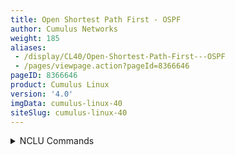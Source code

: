 ```yaml
---
title: Open Shortest Path First - OSPF
author: Cumulus Networks
weight: 185
aliases:
 - /display/CL40/Open-Shortest-Path-First---OSPF
 - /pages/viewpage.action?pageId=8366646
pageID: 8366646
product: Cumulus Linux
version: '4.0'
imgData: cumulus-linux-40
siteSlug: cumulus-linux-40
---
```

<details>

OSPF maintains the view of the network topology conceptually as a
directed graph. Each router represents a vertex in the graph. Each link
between neighboring routers represents a unidirectional edge and has an
associated weight (called cost) that is either automatically derived
from its bandwidth or administratively assigned. Using the weighted
topology graph, each router computes a shortest path tree (SPT) with
itself as the root, and applies the results to build its forwarding
table. The computation is generally referred to as *SPF computation* and
the resultant tree as the *SPF tree*.

An LSA (*link-state advertisement*) is the fundamental piece of
information that OSPF routers exchange with each other. It seeds the
graph building process on the node and triggers SPF computation. LSAs
originated by a node are distributed to all the other nodes in the
network through a mechanism called *flooding*. Flooding is done
hop-by-hop. OSPF ensures reliability by using link state acknowledgement
packets. The set of LSAs in a router’s memory is termed *link-state
database* (LSDB) and is a representation of the network graph. OSPF
ensures a consistent view of the LSDB on each node in the network in a
distributed fashion, which is key to the protocol’s correctness.

This topic describes OSPFv2, which is a [link-state routing
protocol](http://en.wikipedia.org/wiki/Link-state_routing_protocol) for
IPv4. For IPv6 commands, refer to [Open Shortest Path First v3 -
OSPFv3](/display/CL40/Open+Shortest+Path+First+v3+-+OSPFv3).

## <span>Scalability and Areas</span>

The OSPF protocol advocates hierarchy as a *divide and conquer* approach
to achieve high scale. You can divide the topology into areas, resulting
in a two-level hierarchy. Area 0 (or 0.0.0.0), called the backbone area,
is the top level of the hierarchy. Packets traveling from one non-zero
area to another must go through the backbone area. For example, you can
divide the leaf-spine topology into the following areas:

{{% imgOld 0 %}}

{{%notice note%}}

  - Routers R3, R4, R5, R6 are *area border routers* (ABRs). These
    routers have links to multiple areas and perform a set of
    specialized tasks, such as SPF computation per area and
    summarization of routes across areas.

  - Most of the LSAs have an area-level flooding scope. These include
    router LSA, network LSA, and summary LSA.

  - Where ABRs do not connect to multiple non-zero areas, you can use
    the same area address.

{{%/notice%}}

## <span>Configure OSPFv2</span>

Before you configure OSPF, you need to identify:

  - Which router has the router ID

  - With which device the router communicates

  - What information to advertise (the prefix reachability)

To configure OSPF, you specify the router ID, IP subnet prefix, and area
address. All the interfaces on the router whose IP address matches the
`network` subnet are put into the specified area. The OSPF process
starts bringing up peering adjacency on those interfaces. It also
advertises the interface IP addresses formatted into LSAs (of various
types) to the neighbors for proper reachability.

If you do not want to bring up OSPF adjacency on certain interfaces, you
can configure the interfaces as *passive interfaces*. For example, in a
data center topology, the host-facing interfaces do not need to run
OSPF, however, the corresponding IP addresses still need to be
advertised to neighbors.

{{%notice note%}}

The subnets can be as inclusive as possible to cover the highest number
of interfaces on the router that run OSPF.

{{%/notice%}}

The example commands below perform the following configuration:

  - Set the router ID to 0.0.0.1

  - Put all the interfaces on the router whose IP address matches subnet
    10.0.0/16 into area 0.0.0.0.

  - Put all interfaces on the router whose IP address matches subnet
    192.0.2.0/16 into area 0.0.0.1.

  - Set swp10 and swp11 as passive interfaces.

<summary>NCLU Commands </summary>

    cumulus@switch:~$ net add ospf router-id 0.0.0.1
    cumulus@switch:~$ net add ospf network 10.0.0.0/16 area 0.0.0.0
    cumulus@switch:~$ net add ospf network 192.0.2.0/16 area 0.0.0.1
    cumulus@switch:~$ net add ospf passive-interface swp10
    cumulus@switch:~$ net add ospf passive-interface swp11
    cumulus@switch:~$ net pending
    cumulus@switch:~$ net commit

{{%notice note%}}

Instead of configuring the IP subnet prefix with an area address per
network with the `net add ospf` `network` command, you can configure
OSPF *per interface* with the `net add interface` command. However, you
cannot use both configuration methods at the same time. Here is an
example of configuring OSPF per interface:

    cumulus@switch:~$ net add interface swp1 ospf area 0.0.0.0 

{{%/notice%}}

You can use the `net add ospf` `passive-interface default` command to
set all interfaces as *passive* and the `net del ospf`
`passive-interface <interface>` command to selectively bring up protocol
adjacency only on certain interfaces:

    cumulus@switch:~$ net add ospf passive-interface default
    cumulus@switch:~$ net del ospf passive-interface swp1

To redistribute protocol routes, run the `net add ospf redistribute
<connected|bgp|zebra>` command. Redistribution loads the database
unnecessarily with type-5 LSAs. Only use this method to generate real
external prefixes (type-5 LSAs). For example:

    cumulus@switch:~$ net add ospf redistribute connected
    cumulus@switch:~$ net pending
    cumulus@switch:~$ net commit

<summary>vtysh Commands </summary>

1.  Enable the `zebra` and `ospf` daemons, then start the FRRouting
    service. See [Configuring
    FRRouting](/version/cumulus-linux-40/Layer-3/Configuring-FRRouting/).

2.  From the vtysh shell, configure OSPF.
    
        cumulus@switch:~$ sudo vtysh
         
        switch# configure terminal
        switch(config)# router ospf
        switch(config-router)# router-id 0.0.0.1
        switch(config-router)# network 10.0.0.0/16 area 0.0.0.0
        switch(config-router)# network 192.0.2.0/16 area 0.0.0.1
        switch(config-router)# passive-interface swp10
        switch(config-router)# passive-interface swp11
        switch(config-router)# exit
        switch(config)# exit
        switch# write memory
        switch# exit
        cumulus@switch:~$

{{%notice note%}}

Instead of configuring the IP subnet prefix and area address per network
with the `router ospf` `network` command, you can configure OSPF *per
interface* with the `interface` command. However, you cannot use both
configuration methods at the same time. Here is an example of
configuring OSPF per interface:

    cumulus@switch:~$ sudo vtysh
     
    switch# configure terminal
    switch(config)# interface swp1
    switch(config-if)# ip ospf area 0.0.0.0
    switch(config-if)# end
    switch# write memory
    switch# exit
    cumulus@switch:~$

{{%/notice%}}

You can use the `passive-interface default` command to set all
interfaces as *passive* and selectively bring up protocol adjacency only
on certain interfaces:

    switch(config)# router ospf
    switch(config-router)# passive-interface default
    switch(config-router)# no passive-interface swp1

To redistribute protocol routes, run the `redistribute
<connected|bgp|zebra>` command. Redistribution loads the database
unnecessarily with type-5 LSAs. Only use this method to generate real
external prefixes (type-5 LSAs). For example:

    switch(config)# router ospf
    switch(config-router)# redistribute connected

The NCLU and `vtysh` commands save the configuration in the
`/etc/frr/frr.conf` file. For example:

    ...
    router ospf
     router-id 0.0.0.1
     network 10.0.0.0/30 area 0.0.0.0
     network 192.0.2.0/16 area 0.0.0.1
     passive-interface swp10
     passive-interface swp11
    ...

### <span>Define Custom OSPF Parameters on Interfaces</span>

You can define additional custom parameters for OSPF per interface, such
as the network type (point-to-point or broadcast) and the interval
between hello packets that OSPF sends on the interface.

Cumulus Networks recommends that you configure the interface as
point-to-point unless you intend to use the Ethernet media as a LAN with
multiple connected routers. Point-to-point has the additional advantage
of a simplified adjacency state machine; there is no need for DR/BDR
election and *LSA reflection*. See
[RFC5309](http://tools.ietf.org/rfc/rfc5309) for a more information.

The following command example sets the network type to point-to-point
and the hello interval to 5 seconds. The hello interval can be any value
between 1 and 65535 seconds.

<summary>NCLU Commands </summary>

    cumulus@switch:~$ net add interface swp1 ospf network point-to-point
    cumulus@switch:~$ net add interface swp1 ospf hello-interval 5
    cumulus@switch:~$ net pending
    cumulus@switch:~$ net commit

<summary>vtysh Commands </summary>

    cumulus@switch:~$ sudo vtysh
     
    switch# configure terminal
    switch(config)# interface swp1
    switch(config-if)# ospf network point-to-point
    switch(config-if)# ospf network hello-interval 5
    switch(config-if)# end
    switch# write memory
    switch# exit
    cumulus@switch:~$

The NCLU and `vtysh` commands save the configuration in the
`/etc/frr/frr.conf` file. For example

    ...
    interface swp1
     ip ospf area 0.0.0.1
     ip ospf hello-interval 5
     ip ospf network point-to-point
    ...

### <span>SPF Timer Defaults</span>

OSPF uses the following default timers to prevent consecutive SPFs from
overburdening the CPU:

  - 0 milliseconds from the initial event until SPF runs

  - 50 milliseconds between consecutive SPF runs (the number doubles
    with each SPF, until it reaches the value of C)

  - 5000 milliseconds maximum between SPFs

The following example commands change the number of milliseconds from
the initial event until SPF runs to 80, the number of milliseconds
between consecutive SPF runs to 100, and the maximum number of
milliseconds between SPFs to 6000.

<summary>NCLU Commands </summary>

    cumulus@switch:~$ net add ospf timers throttle spf 80 100 6000 
    cumulus@switch:~$ net pending
    cumulus@switch:~$ net commit

<summary>vtysh Commands </summary>

    cumulus@switch:~$ sudo vtysh
     
    switch# configure terminal
    switch(config)# router ospf
    switch(config-router)# timers throttle spf 80 100 6000
    switch(config-router)# end
    switch# write memory
    switch# exit
    cumulus@switch:~$

The NCLU and `vtysh` commands save the configuration in the
`/etc/frr/frr.conf` file. For example:

    ...
    router ospf
     router-id 0.0.0.1
     timers throttle spf 80 100 6000
    ...

<span style="color: #36424a;"> Configure MD5 Authentication </span>

To configure MD5 authentication on the switch, you need to create a key
and a key ID, then enable MD5 authentication. The *key ID* must be a
value between 1 and 255 that represents the key used to create the
message digest. This value must be consistent across all routers on a
link. The *key* must be a value with an upper range of 16 characters
(longer strings are truncated) that represents the actual message
digest.

The following example commands create key ID 1 with the key
`thisisthekey` and enable MD5 authentication on swp1.

<summary>NCLU Commands </summary>

    cumulus@switch:~$ net add interface swp1 ospf message-digest-key 1 md5 thisisthekey
    cumulus@switch:~$ net add interface swp1 ospf authentication message-digest
    cumulus@switch:~$ net pending
    cumulus@switch:~$ net commit

{{%notice info%}}

You can remove existing MD5 authentication hashes with the `net del`
command. For example, `net del interface swp1 ospf message-digest-key 1
md5 thisisthekey`

{{%/notice%}}

<summary>vtysh Commands </summary>

    cumulus@switch:~$ sudo vtysh
     
    switch# configure terminal
    switch(config)# interface swp1
    switch(config-if)# ip ospf authentication message-digest
    switch(config-if)# ip ospf message-digest-key 1 md5 thisisthekey
    switch(config-if)# end
    switch# write memory
    switch# exit
    cumulus@switch:~$

{{%notice info%}}

You can remove existing MD5 authentication hashes with the `no ip ospf
message-digest-key` command. For example, `no ip ospf
message-digest-key 1 md5 thisisthekey`

{{%/notice%}}

The NCLU and `vtysh` commands save the configuration in the
`/etc/frr/frr.conf` file. For example:

    ... 
    interface swp1
     ip ospf authentication message-digest
     ip ospf message-digest-key 1 md5 thisisthekey
     ...

## <span>Summarization</span>

By default, an ABR creates a summary (type-3) LSA for each route in an
area and advertises it in adjacent areas. Prefix range configuration
optimizes this behavior by creating and advertising one summary LSA for
multiple routes.

The following example commands create a summary route for all the routes
in the range 30.0.0.0/8 in area 0.0.0.1:

    cumulus@switch:~$ sudo vtysh
     
    switch# configure terminal
    switch(config)# router ospf
    switch(config-router)# area 0.0.0.1 range 30.0.0.0/8
    switch(config-router)# end
    switch# write memory
    switch# exit
    cumulus@switch:~$ 

The `vtysh` commands save the configuration in the `/etc/frr/frr.conf`
file. For example:

    ... 
    router ospf
     router-id 0.0.0.1
     area 0.0.0.1 range 30.0.0.0/8
    ...

{{%notice tip%}}

Make sure you configure the summary towards the backbone. The backbone
receives summarized routes and injects them to other areas already
summarized.

{{%/notice%}}

Summarization can cause *non-optimal* forwarding of packets during
failures:

<table>
<colgroup>
<col style="width: 50%" />
<col style="width: 50%" />
</colgroup>
<tbody>
<tr class="odd">
<td><p>{{% imgOld 1 %}}</p></td>
<td><p>The ABRs in the right non-zero area summarize the host prefixes as 10.1.0.0/16.</p>
<p>When the link between R5 and R10 fails, R5 sends a worse metric for the summary route (the metric for the summary route is the maximum of the metrics of intra-area routes that are covered by the summary route). The metric for 10.1.2.0/24 increases at R5 as the path is R5-R9-R6-R10). As a result, other backbone routers shift traffic destined to 10.1.0.0/16 towards R6. This breaks ECMP and is an under-utilization of network capacity for traffic destined to 10.1.1.0/24.</p></td>
</tr>
</tbody>
</table>

## <span>Stub Areas</span>

External routes are the routes redistributed into OSPF from another
protocol. They have an AS-wide flooding scope. In many cases, external
link states make up a large percentage of the LSDB. S*tub **areas*
reduce the link-state database size by not flooding AS-external LSAs.

To configure a stub area:

<summary>NCLU Commands </summary>

    cumulus@switch:~$ net add ospf area 0.0.0.1 stub
    cumulus@switch:~$ net pending
    cumulus@switch:~$ net commit

<summary>vtysh Commands </summary>

    cumulus@switch:~$ sudo vtysh
     
    switch# configure terminal
    switch(config)# router ospf
    switch(config-router)# area 0.0.0.1 stub
    switch(config-router)# end
    switch# write memory
    switch# exit
    cumulus@switch:~$ 

The NCLU and `vtysh` commands save the configuration in the
`/etc/frr/frr.conf` file. For example:

    ...
    router ospf
     router-id 0.0.0.1
     area 0.0.0.1 stub
    ...

Stub areas still receive information about networks that belong to other
areas of the same OSPF domain. If summarization is not configured (or is
not comprehensive), the information can be overwhelming for the nodes.
*Totally stubby areas* address this issue. Routers in totally stubby
areas keep information about routing within their area in their LSDB.

To configure a totally stubby area:

<summary>NCLU Commands </summary>

    cumulus@switch:~$ net add ospf area 0.0.0.1 stub no-summary
    cumulus@switch:~$ net pending
    cumulus@switch:~$ net commit

<summary>vtysh Commands </summary>

    cumulus@switch:~$ sudo vtysh
     
    switch# configure terminal
    switch(config)# router ospf
    switch(config-router)# area 0.0.0.1 stub no-summary
    switch(config-router)# end
    switch# write memory
    switch# exit
    cumulus@switch:~$ 

The NCLU and `vtysh` commands save the configuration in the
`/etc/frr/frr.conf` file. For example:

    ...
    router ospf
     router-id 0.0.0.1
     area 0.0.0.1 stub no-summary
    ...

Here is a brief summary of the area type differences:

| Type                 | Behavior                                                                            |
| -------------------- | ----------------------------------------------------------------------------------- |
| Normal non-zero area | LSA types 1, 2, 3, 4 area-scoped, type 5 externals, inter-area routes summarized    |
| Stub area            | LSA types 1, 2, 3, 4 area-scoped, no type 5 externals, inter-area routes summarized |
| Totally stubby area  | LSA types 1, 2 area-scoped, default summary, no type 3, 4, 5 LSA types allowed      |

## <span id="src-8366646_OpenShortestPathFirst-OSPF-multi-instance" class="confluence-anchor-link"></span><span>Multiple ospfd Instances</span>

The `ospfd` daemon can have up to five independent processes, where each
OSPF instance has its own routing table isolated from the others. Each
instance must have an ID (any value between 1 and 65535).

{{%notice note%}}

Multiple `ospfd` instances (processes) are supported with:

  - The default VRF.

  - OSPFv2 only.

{{%/notice%}}

To configure multi-instance OSPF:

1.  Edit the `/etc/frr/daemons` file to add `ospfd_instances` ** to the
    `ospfd` line. Specify an instance ID for each separate instance. For
    example, the following configuration enables two `ospfd` instances,
    11 and 22:
    
        cumulus@switch:~$ cat /etc/frr/daemons
        zebra=yes
        bgpd=no
        ospfd=yes ospfd_instances="11 22"
        ospf6d=no
        ripd=no
        ripngd=no
        isisd=no

2.  Restart FRRouting:
    
        cumulus@switch:~$ sudo systemctl restart frr.service

3.  Assign and enable an OSPF interface for each instance:
    
    <summary>NCLU Commands </summary>
    
        cumulus@switch:~$ net add interface swp1 ospf instance-id 11 
        cumulus@switch:~$ net add interface swp1 ospf area 0.0.0.0 
        cumulus@switch:~$ net add ospf router-id 1.1.1.1
        cumulus@switch:~$ net add interface swp2 ospf instance-id 22
        cumulus@switch:~$ net add interface swp2 ospf area 0.0.0.0
        cumulus@switch:~$ net add ospf router-id 1.1.1.1
        cumulus@switch:~$ net pending
        cumulus@switch:~$ net commit
    
    <summary>vtysh Commands </summary>
    
        cumulus@switch:~$ sudo vtysh
         
        switch# configure terminal
        switch(config)# interface swp1
        switch(config-if)#  ip ospf 11 area 0.0.0.0
        switch(config-if)# router ospf 11
        switch(config-router)# ospf router-id 0.0.0.1
        ...
        switch(config)# interface swp2
        switch(config-if)#  ip ospf 22 area 0.0.0.0
        switch(config-if)# router ospf 22
        switch(config-router)# ospf router-id 0.0.0.1
        switch(config-router)# end
        switch# write memory
        switch# exit
        cumulus@switch:~$ 

To confirm that all the OSPF instances are running:

    cumulus@switch:~$ ps -ax | grep ospf
    21135 ?        S<s    0:00 /usr/lib/frr/ospfd --daemon -A 127.0.0.1 -n 11
    21139 ?        S<s    0:00 /usr/lib/frr/ospfd --daemon -A 127.0.0.1 -n 22
    21160 ?        S<s    0:01 /usr/lib/frr/watchfrr -adz -r /usr/sbin/servicebBfrrbBrestartbB%s -s /usr/sbin/servicebBquaggabBstartbB%s -k /usr/sbin/servicebBfrrbBstopbB%s -b bB -t 30 zebra ospfd-11 ospfd-22 pimd
    22021 pts/3    S+     0:00 grep ospf

You can use the `redistribute ospf` option with the instance ID in your
`frr.conf` file to route between the instances. For example:

    cumulus@switch:~$ cat /etc/frr/frr.conf
    hostname zebra
    log file /var/log/frr/zebra.log
    username cumulus nopassword
    !
    service integrated-vtysh-config
    !
    ...
    !
    router ospf 11
     ospf router-id 0.0.0.1
    !
    router ospf 22
     ospf router-id 0.0.0.1
     redistribute ospf 11
    !
    ...

{{%notice note%}}

If you disable the
[integrated](Configuring-FRRouting.html#src-8366643_ConfiguringFRRouting-integrated_cfg)
FRRouting configuration, you must create a separate `ospfd`
configuration file for each instance. The `ospfd.conf` file must include
the instance ID in the file name. For example, create
`/etc/frr/ospfd-11.conf` and `/etc/frr/ospfd-22.conf`.

    cumulus@switch:~$ cat /etc/frr/ospfd-11.conf 
    !
    hostname zebra
    log file /var/log/frr/zebra.log
    username cumulus nopassword
    !
    service integrated-vtysh-config
    !
    interface eth0
     ipv6 nd suppress-ra
     link-detect
    !
    interface lo
     link-detect
    !
    interface swp1
     ip ospf 11 area 0.0.0.0
     link-detect
    !
    interface swp2
     ip ospf 22 area 0.0.0.0
     link-detect
    !
    interface swp45
     link-detect
    !
    interface swp46
     link-detect
    ...
    !
    router ospf 11
     ospf router-id 0.0.0.1
    !
    router ospf 22
     ospf router-id 0.0.0.1
    !
    ip forwarding
    ipv6 forwarding
    !
    line vty
    !

{{%/notice%}}

## <span id="src-8366646_OpenShortestPathFirst-OSPF-acrb" class="confluence-anchor-link"></span><span>Auto-cost Reference Bandwidth</span>

When you set the *auto-cost reference bandwidth,* Cumulus Linux
dynamically calculates the OSPF interface cost to cater for higher speed
links. The default value is *100000* for 100Gbps link speed. The cost of
interfaces with link speeds lower than 100Gbps is higher.

{{%notice tip%}}

To avoid routing loops, set the bandwidth to a consistent value across
all OSPF routers.

{{%/notice%}}

The following example commands configure the auto-cost reference
bandwidth for 90Gbps link speed:

<summary>NCLU Commands </summary>

    cumulus@switch:~$ net add ospf auto-cost reference-bandwidth 90000
    cumulus@switch:~$ net pending
    cumulus@switch:~$ net commit

<summary>vtysh Commands </summary>

    cumulus@switch:~$ sudo vtysh
     
    switch# configure terminal
    switch(config)# router ospf
    switch(config-router)# auto-cost reference-bandwidth 90000
    switch(config-router)# end
    switch# write memory
    switch# exit
    cumulus@switch:~$ 

The NCLU and `vtysh` commands save the configuration in the
`/etc/frr/frr.conf` file. For example:

    ...
    router ospf
     router-id 0.0.0.1 
     auto-cost reference-bandwidth 90000 
    ...

## <span id="src-8366646_OpenShortestPathFirst-OSPF-ospf_unnum" class="confluence-anchor-link"></span><span>Unnumbered Interfaces</span>

Unnumbered interfaces are interfaces without unique IP addresses. In
OSPFv2, configuring unnumbered interfaces reduces the links between
routers into pure topological elements, which simplifies network
configuration and reconfiguration. In addition, the routing database
contains only the real networks, so the memory footprint is reduced and
SPF is faster.

{{%notice note%}}

Unnumbered is supported with point-to-point interfaces only.

{{%/notice%}}

To configure an unnumbered interface, take the IP address of another
interface (called the *anchor*) and use that as the IP address of the
unnumbered interface:

<summary>NCLU Commands </summary>

Configure the unnumbered interface:

    cumulus@switch:~$ net add loopback lo ip address 192.0.2.1/32
    cumulus@switch:~$ net add interface swp1 ip address 192.0.2.1/32
    cumulus@switch:~$ net add interface swp2 ip address 192.0.2.1/32

Enable OSPF on the unnumbered interface:

    cumulus@switch:~$ net add interface swp1 ospf area 0.0.0.1
    cumulus@switch:~$ net pending
    cumulus@switch:~$ net commit

<summary>Linux and vtysh Commands </summary>

1.  Edit the `/etc/network/interfaces` file to configure the unnumbered
    interface:
    
        cumulus@switch:~$ sudo nano /etc/network/interfaces
        ...
        auto lo
        iface lo inet loopback
          address 192.0.2.1/32
         
        auto swp1
        iface swp1
          address 192.0.2.1/32
         
        auto swp2
        iface swp2
          address 192.0.2.1/32
        ...

2.  Run the `ifreload -a` command to load the new configuration:
    
        cumulus@switch:~$ ifreload -a

3.  From the `vtysh` shell, enable OSPF on an unnumbered interface:
    
        cumulus@switch:~$ sudo vtysh
         
        switch# configure terminal
        switch(config)# interface swp1
        switch(config-if)# ip ospf area 0.0.0.1
        switch(config-if)# end
        switch# write memory
        switch# exit
        cumulus@switch:~$ 

The NCLU and `vtysh` commands save the configuration in the
`/etc/frr/frr.conf` file. For example:

    ...
    interface swp1
     ip ospf area 0.0.0.0
    ...

## <span>Apply a Route Map for Route Updates</span>

You can apply a [route
map](https://frrouting.org/user-guide/routemap.html) to filter route
updates from Zebra into the Linux kernel.

<summary>NCLU Commands </summary>

The following example commands apply the route map called `map1`:

    cumulus@switch:~$ net add routing protocol ospf route-map map1
    cumulus@switch:~$ net pending
    cumulus@switch:~$ net commit

<summary>vtysh Commands </summary>

The following example commands apply the route map called `map1`:

    cumulus@switch:~$ sudo vtysh
     
    switch# configure terminal
    switch(config)# ip protocol ospf route-map map1
    switch(config)# exit
    switch# write memory
    switch# exit
    cumulus@switch:~$ 

The NCLU and vtysh commands save the configuration in the
`/etc/frr/frr.conf` file. For example:

    ...
    router ospf
      ospf router-id 0.0.0.1
     ...
    !
    ip protocol ospf route-map map1
    !
    ...

To apply a route map to redistributed routes:

<summary>NCLU Commands </summary>

The following example commands apply the route map called `map1` to
redistributed routes:

    cumulus@switch:~$ net add ospf redistribute connected route-map map1
    cumulus@switch:~$ net pending
    cumulus@switch:~$ net commit

<summary>vtysh Commands </summary>

The following example commands apply the route map called `map1` to
redistributed routes:

    cumulus@switch:~$ sudo vtysh
     
    switch# configure terminal
    switch(config)# redistribute connected route-map map1
    switch(config)# exit
    switch# write memory
    switch# exit
    cumulus@switch:~$ 

The NCLU and vtysh commands save the configuration in the
`/etc/frr/frr.conf` file. For example:

    ...
    router ospf
      ospf router-id 0.0.0.1
      redistribute connected route-map map1
    ...

## <span>ECMP</span>

During SPF computation for an area, if OSPF finds multiple paths with
equal cost, all those paths are used for forwarding. For example, in the
reference topology diagram above, R8 uses both R3 and R4 as next hops to
reach a destination attached to R9.

## <span>Topology Changes and OSPF Reconvergence</span>

Topology changes usually occur due to router node maintenance or
failure, or link maintenance or failure.

For maintenance events, you can raise the OSPF administrative weight of
the links to ensure that all traffic is diverted from the link or the
node (referred to as *costing out*). The speed of reconvergence does not
matter. Changing the OSPF cost causes LSAs to be reissued, but the links
remain in service during the SPF computation process of all routers in
the network.

For failure events, traffic might be lost during reconvergence (until
SPF on all nodes computes an alternative path around the failed link or
node to each of the destinations). The reconvergence depends on layer 1
failure detection capabilities and the *DeadInterval* OSPF timer.

Example configuration for router maintenance:

    cumulus@switch:~$ sudo vtysh
    switch# configure terminal
    switch(config)# router ospf
    switch(config-router)# max-metric router-lsa administrative
    switch(config-router)# end
    switch# write memory
    switch# exit
    cumulus@switch:~$ 

Example configuration for link maintenance:

<summary>NCLU Commands </summary>

    cumulus@switch:~$ net add interface swp1 ospf cost 65535
    cumulus@switch:~$ net pending
    cumulus@switch:~$ net commit

<summary>vtysh Commands </summary>

    cumulus@switch:~$ sudo vtysh
    switch# configure terminal
    switch(config)# interface swp1
    switch(config-if)# ospf cost 65535
    switch(config-if)# end
    switch# write memory
    switch# exit
    cumulus@switch:~$ 

## <span id="src-8366646_OpenShortestPathFirst-OSPF-ospf_debug" class="confluence-anchor-link"></span><span>Troubleshooting</span>

<span style="color: #36424a;"> Cumulus Linux provides the following
troubleshooting commands for OSPF: </span>

  - To show neighbor states, run the NCLU `net show ospf neighbor`
    command or the vtysh `show ip ospf neighbor` command.

  - To verify that the LSDB is synchronized across all routers in the
    network, run the NCLU `net show ospf database` command or the vtysh
    `show ip ospf database` command.

  - To determine why an OSPF route is not being forwarded correctly, run
    the NCLU `net show route ospf` command or the vtysh `show ip route
    ospf` command. These commands show the outcome of the SPF
    computation downloaded to the forwarding table.

  - To capture OSPF packets, run the Linux `sudo tcpdump -v -i swp1 ip
    proto ospf` command.

The following example shows the `net show route ospf` command output:

    cumulus@switch:~$ net show route ospf
    RIB entry for ospf
    ==================
    Codes: K - kernel route, C - connected, S - static, R - RIP,
           O - OSPF, I - IS-IS, B - BGP, E - EIGRP, N - NHRP,
           T - Table, v - VNC, V - VNC-Direct, A - Babel, D - SHARP,
           F - PBR,
           > - selected route, * - FIB route
    O   10.0.0.11/32 [110/0] is directly connected, lo, 00:06:31
    O>* 10.0.0.12/32 [110/200] via 10.1.0.0, swp51, 00:06:11
      *                        via 10.1.0.2, swp52, 00:06:11
    O>* 10.0.0.13/32 [110/200] via 10.1.0.0, swp51, 00:06:11
      *                        via 10.1.0.2, swp52, 00:06:11
    O>* 10.0.0.14/32 [110/200] via 10.1.0.0, swp51, 00:06:11
      *                        via 10.1.0.2, swp52, 00:06:11
    O>* 10.0.0.21/32 [110/100] via 10.1.0.0, swp51, 00:06:21
    O>* 10.0.0.22/32 [110/100] via 10.1.0.2, swp52, 00:06:21
    O   10.1.0.0/31 [110/100] is directly connected, swp51, 00:06:31
    O   10.1.0.2/31 [110/100] is directly connected, swp52, 00:06:31
    O>* 10.1.0.4/31 [110/200] via 10.1.0.0, swp51, 00:06:21
    O>* 10.1.0.6/31 [110/200] via 10.1.0.2, swp52, 00:06:21
    O>* 10.1.0.8/31 [110/200] via 10.1.0.0, swp51, 00:06:21
    O>* 10.1.0.10/31 [110/200] via 10.1.0.2, swp52, 00:06:21
    O>* 10.1.0.12/31 [110/200] via 10.1.0.0, swp51, 00:06:21
    O>* 10.1.0.14/31 [110/200] via 10.1.0.2, swp52, 00:06:21
    O   172.16.1.0/24 [110/10] is directly connected, br0, 00:06:31
    O>* 172.16.2.0/24 [110/210] via 10.1.0.0, swp51, 00:06:11
      *                         via 10.1.0.2, swp52, 00:06:11
    O>* 172.16.3.0/24 [110/210] via 10.1.0.0, swp51, 00:06:11
      *                         via 10.1.0.2, swp52, 00:06:11
    O>* 172.16.4.0/24 [110/210] via 10.1.0.0, swp51, 00:06:11
      *                         via 10.1.0.2, swp52, 00:06:11 

For a list all of the OSPF debug options, refer to
[Debugging-OSPF](http://docs.frrouting.org/en/latest/ospfd.html#id7).

## <span>Related Information</span>

  - [Bidirectional forwarding
    detection](/version/cumulus-linux-40/Layer-3/Bidirectional-Forwarding-Detection---BFD)
    (BFD) and OSPF

  - [en.wikipedia.org/wiki/Open\_Shortest\_Path\_First](http://en.wikipedia.org/wiki/Open_Shortest_Path_First)

  - [FRR OSPFv2](http://docs.frrouting.org/en/latest/ospfd.html)

  - Perlman, Radia (1999). Interconnections: Bridges, Routers, Switches,
    and Internetworking Protocols (2 ed.). Addison-Wesley.

  - Moy, John T. OSPF: Anatomy of an Internet Routing Protocol.
    Addison-Wesley.

  - [RFC 2328 OSPFv2](https://tools.ietf.org/html/rfc2328)

  - [RFC 3101 OSPFv2 Not-So-Stubby Area
    (NSSA)](https://tools.ietf.org/html/rfc3101)

<article id="html-search-results" class="ht-content" style="display: none;">

</article>

<footer id="ht-footer">

</footer>

</details>
